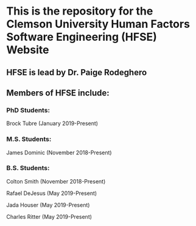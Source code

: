 # This is the repository for the Clemson University Human Factors Software Engineering (HFSE) Website

## HFSE is lead by Dr. Paige Rodeghero

## Members of HFSE include:

### PhD Students:

Brock Tubre (January 2019-Present)


### M.S. Students:

James Dominic (November 2018-Present)


### B.S. Students:

Colton Smith (November 2018-Present)

Rafael DeJesus (May 2019-Present)

Jada Houser (May 2019-Present)

Charles Ritter (May 2019-Present)
